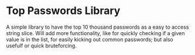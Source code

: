 # Top Passwords Library
A simple library to have the top 10 thousand passwords as a easy to access string slice. Will add more functionality, like for quickly checking if a given value is in the list, for easily kicking out common passwords; but also usefulf or quick bruteforcing.

